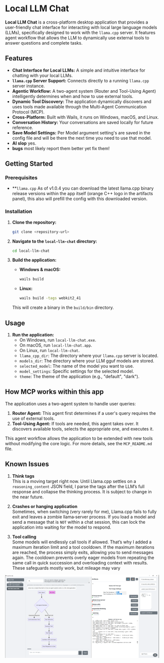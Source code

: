 # Local LLM Chat

**Local LLM Chat** is a cross-platform desktop application that provides a user-friendly chat interface for interacting with local large language models (LLMs), specifically designed to work with the `llama.cpp` server. It features agent workflow that allows the LLM to dynamically use external tools to answer questions and complete tasks.

## Features

*   **Chat Interface for Local LLMs:** A simple and intuitive interface for chatting with your local LLMs.
*   **`llama.cpp` Server Support:** Connects directly to a running `llama.cpp` server instance.
*   **Agentic Workflow:** A two-agent system (Router and Tool-Using Agent) intelligently determines when and how to use external tools.
*   **Dynamic Tool Discovery:** The application dynamically discovers and uses tools made available through the Multi-Agent Communication Protocol (MCP).
*   **Cross-Platform:** Built with Wails, it runs on Windows, macOS, and Linux.
*   **Conversation History:** Your conversations are saved locally for future reference.
*   **Save Model Settings:** Per Model argument setting's are saved in the config file and will be there the next time you need to use that model.
*   **AI slop** yes.
*   **bugs** most likely report them better yet fix them!
## Getting Started

### Prerequisites

*   **`llama.cpp` As of v1.0.4 you can download the latest llama.cpp binary release versions within the app itself (orange C++ logo in the artifacts panel), this also will prefill the config with this downloaded version.

### Installation

1.  **Clone the repository:**
    ```bash
    git clone <repository-url>
    ```
2.  **Navigate to the `local-llm-chat` directory:**
    ```bash
    cd local-llm-chat
    ```
3.  **Build the application:**

    *   **Windows & macOS:**
        ```bash
        wails build
        ```
    *   **Linux:** 
        ```bash
        wails build -tags webkit2_41
        ```
    This will create a binary in the `build/bin` directory.

## Usage

1.  **Run the application:**
    *   On Windows, run `local-llm-chat.exe`.
    *   On macOS, run `local-llm-chat.app`.
    *   On Linux, run `local-llm-chat`.
    *   `llama_cpp_dir`: The directory where your `llama.cpp` server is located.
    *   `models_dir`: The directory where your LLM gguf models are stored.
    *   `selected_model`: The name of the model you want to use.
    *   `model_settings`: Specific settings for the selected model.
    *   `theme`: The theme of the application (e.g., "default", "dark").

## How MCP works within this app

The application uses a two-agent system to handle user queries:

1.  **Router Agent:** This agent first determines if a user's query requires the use of external tools.
2.  **Tool-Using Agent:** If tools are needed, this agent takes over. It discovers available tools, selects the appropriate one, and executes it.

This agent workflow allows the application to be extended with new tools without modifying the core logic. For more details, see the `MCP_README.md` file.

## Known Issues

1. **Think tags**  
   This is a moving target right now. Until Llama.cpp settles on a `reasoning_content` JSON field, I parse the tags after the LLM’s full response and collapse the thinking process. It is subject to change in the near future.

2. **Crashes or hanging application**  
   Sometimes, when switching (very rarely for me), Llama.cpp fails to fully exit and leaves a zombie llama‑server process. If you load a model and send a message that is `NOT` within a chat session, this can lock the application into waiting for the model to respond.

3. **Tool calling**  
   Some models will endlessly call tools if allowed. That’s why I added a maximum iteration limit and a tool cooldown. If the maximum iterations are reached, the process simply exits, allowing you to send messages again. The cooldown prevents overly eager models from repeating the same call in quick succession and overloading context with results. These safeguards mostly work, but mileage may vary


![App Screenshot](screen_shot.png)
